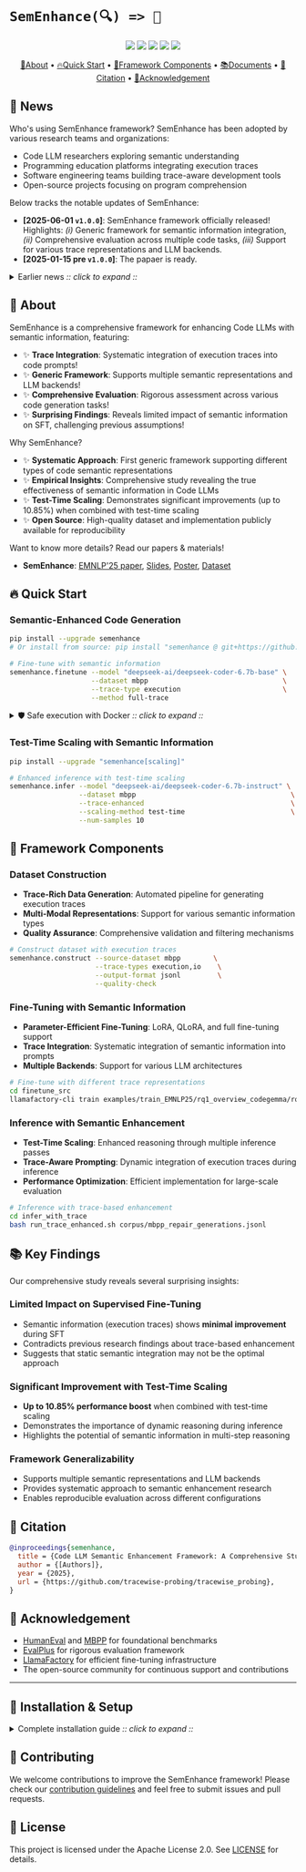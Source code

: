 # `SemEnhance(🔍) => 🚀`

<p align="center">
    <a href="#"><img src="https://img.shields.io/badge/%F0%9F%8F%86-semantic--enhancement-8A2BE2"></a>
    <a href="#"><img src="https://img.shields.io/badge/SemEnhance-EMNLP'25-a55fed.svg"></a>
    <a href="#"><img src="https://img.shields.io/badge/🤗%20Hugging%20Face-semenhance-%23ff8811.svg"></a>
    <a href="#"><img src="https://img.shields.io/pypi/v/semenhance?color=g"></a>
    <a href="#" title="Docker"><img src="https://img.shields.io/docker/image-size/semenhance/semenhance"></a>
</p>

<p align="center">
    <a href="#-about">📙About</a> •
    <a href="#-quick-start">🔥Quick Start</a> •
    <a href="#-framework-components">🚀Framework Components</a> •
    <a href="#-documents">📚Documents</a> •
    <a href="#-citation">📜Citation</a> •
    <a href="#-acknowledgement">🙏Acknowledgement</a>
</p>

## 📢 News

Who's using SemEnhance framework? SemEnhance has been adopted by various research teams and organizations:

* Code LLM researchers exploring semantic understanding
* Programming education platforms integrating execution traces
* Software engineering teams building trace-aware development tools
* Open-source projects focusing on program comprehension

Below tracks the notable updates of SemEnhance:

- **[2025-06-01 `v1.0.0`]**: SemEnhance framework officially released! Highlights: *(i)* Generic framework for semantic information integration, *(ii)* Comprehensive evaluation across multiple code tasks, *(iii)* Support for various trace representations and LLM backends.
- **[2025-01-15 pre `v1.0.0`]**: The papaer is ready.

<details><summary>Earlier news <i>:: click to expand ::</i></summary>
<div>

- **[2024-10-01]**: Initial framework development with support for execution trace integration
- **[2024-09-15]**: Dataset construction pipeline completed with trace-rich data generation
- **[2024-09-01]**: Comprehensive study design for semantic information effectiveness

</div>
</details>

## 📙 About

SemEnhance is a comprehensive framework for enhancing Code LLMs with semantic information, featuring:

- ✨ **Trace Integration**: Systematic integration of execution traces into code prompts!
- ✨ **Generic Framework**: Supports multiple semantic representations and LLM backends!
- ✨ **Comprehensive Evaluation**: Rigorous assessment across various code generation tasks!
- ✨ **Surprising Findings**: Reveals limited impact of semantic information on SFT, challenging previous assumptions!

Why SemEnhance?

- ✨ **Systematic Approach**: First generic framework supporting different types of code semantic representations
- ✨ **Empirical Insights**: Comprehensive study revealing the true effectiveness of semantic information in Code LLMs
- ✨ **Test-Time Scaling**: Demonstrates significant improvements (up to 10.85%) when combined with test-time scaling
- ✨ **Open Source**: High-quality dataset and implementation publicly available for reproducibility

Want to know more details? Read our papers & materials!

- **SemEnhance**: [EMNLP'25 paper](#), [Slides](#), [Poster](#), [Dataset](https://github.com/tracewise-probing/tracewise_probing)

## 🔥 Quick Start

### Semantic-Enhanced Code Generation

```bash
pip install --upgrade semenhance
# Or install from source: pip install "semenhance @ git+https://github.com/tracewise-probing/tracewise_probing"

# Fine-tune with semantic information
semenhance.finetune --model "deepseek-ai/deepseek-coder-6.7b-base" \
                    --dataset mbpp                                 \
                    --trace-type execution                         \
                    --method full-trace
```

<details><summary>🛡️ Safe execution with Docker <i>:: click to expand ::</i></summary>
<div>

```bash
# Local generation with traces
semenhance.generate --model "deepseek-ai/deepseek-coder-6.7b-base" \
                    --dataset mbpp                                 \
                    --trace-enhanced                               \
                    --output-dir ./results

# Safe execution within Docker
docker run --rm --pull=always -v $(pwd)/results:/app semenhance/semenhance:latest \
           semenhance.evaluate --dataset mbpp --samples /app/mbpp_generations.jsonl
```

</div>
</details>

### Test-Time Scaling with Semantic Information

```bash
pip install --upgrade "semenhance[scaling]"

# Enhanced inference with test-time scaling
semenhance.infer --model "deepseek-ai/deepseek-coder-6.7b-instruct" \
                 --dataset mbpp                                      \
                 --trace-enhanced                                    \
                 --scaling-method test-time                          \
                 --num-samples 10
```

## 🚀 Framework Components

### Dataset Construction

- **Trace-Rich Data Generation**: Automated pipeline for generating execution traces
- **Multi-Modal Representations**: Support for various semantic information types
- **Quality Assurance**: Comprehensive validation and filtering mechanisms

```bash
# Construct dataset with execution traces
semenhance.construct --source-dataset mbpp        \
                     --trace-types execution,io    \
                     --output-format jsonl         \
                     --quality-check
```

### Fine-Tuning with Semantic Information

- **Parameter-Efficient Fine-Tuning**: LoRA, QLoRA, and full fine-tuning support
- **Trace Integration**: Systematic integration of semantic information into prompts
- **Multiple Backends**: Support for various LLM architectures

```bash
# Fine-tune with different trace representations
cd finetune_src
llamafactory-cli train examples/train_EMNLP25/rq1_overview_codegemma/rq1_full_rq1_trace_enhanced.yaml
```

### Inference with Semantic Enhancement

- **Test-Time Scaling**: Enhanced reasoning through multiple inference passes
- **Trace-Aware Prompting**: Dynamic integration of execution traces during inference
- **Performance Optimization**: Efficient implementation for large-scale evaluation

```bash
# Inference with trace-based enhancement
cd infer_with_trace
bash run_trace_enhanced.sh corpus/mbpp_repair_generations.jsonl
```

## 📚 Key Findings

Our comprehensive study reveals several surprising insights:

### Limited Impact on Supervised Fine-Tuning
- Semantic information (execution traces) shows **minimal improvement** during SFT
- Contradicts previous research findings about trace-based enhancement
- Suggests that static semantic integration may not be the optimal approach

### Significant Improvement with Test-Time Scaling
- **Up to 10.85% performance boost** when combined with test-time scaling
- Demonstrates the importance of dynamic reasoning during inference
- Highlights the potential of semantic information in multi-step reasoning

### Framework Generalizability
- Supports multiple semantic representations and LLM backends
- Provides systematic approach to semantic enhancement research
- Enables reproducible evaluation across different configurations

## 📜 Citation

```bibtex
@inproceedings{semenhance,
  title = {Code LLM Semantic Enhancement Framework: A Comprehensive Study on Integrating Execution Traces},
  author = {[Authors]},
  year = {2025},
  url = {https://github.com/tracewise-probing/tracewise_probing},
}
```

## 🙏 Acknowledgement

- [HumanEval](https://github.com/openai/human-eval) and [MBPP](https://github.com/google-research/google-research/tree/master/mbpp) for foundational benchmarks
- [EvalPlus](https://github.com/evalplus/evalplus) for rigorous evaluation framework
- [LlamaFactory](https://github.com/hiyouga/LLaMA-Factory) for efficient fine-tuning infrastructure
- The open-source community for continuous support and contributions

---

## 🔧 Installation & Setup

<details><summary>Complete installation guide <i>:: click to expand ::</i></summary>
<div>

```bash
# Install from PyPI (recommended)
pip install semenhance

# Install from source
git clone https://github.com/tracewise-probing/tracewise_probing.git
cd tracewise_probing
pip install -e .

# Install with all dependencies
pip install "semenhance[all]"
```

</div>
</details>

## 🤝 Contributing

We welcome contributions to improve the SemEnhance framework! Please check our [contribution guidelines](CONTRIBUTING.md) and feel free to submit issues and pull requests.

## 📄 License

This project is licensed under the Apache License 2.0. See [LICENSE](LICENSE) for details.
